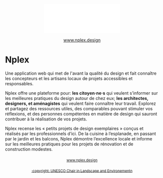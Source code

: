<picture><source media="(prefers-color-scheme: dark)" srcset="/static/logo-on-dark-animated.svg"><source media="(prefers-color-scheme: light)" srcset="/static/logo-on-light-animated.svg"><div align="center">[<img align="center" alt="Nplex logo" src="/static/logo-on-dark-animated.svg" width="250px" height="auto">](www.nplex.design)</div></picture>

<p align="center">
  <a href="www.nplex.design">www.nplex.design</a>
</p>

# Nplex

Une application web qui met de l'avant la qualité du design et fait connaître les concepteurs et les
artisans locaux de projets accessibles et responsables.

Nplex offre une plateforme pour: **les citoyen·ne·s** qui veulent s’informer sur les meilleures
pratiques du design autour de chez eux; **les architectes, designers, et aménagistes** qui veulent
faire connaître leur travail. Explorez et partagez des ressources utiles, des comparables pouvant
stimuler vos réflexions, et des personnes compétentes en matière de design qui sauront contribuer à
la réalisation de vos projets.

Nplex recense les « petits projets de design exemplaires » conçus et réalisés par les professionnels
d’ici. De la cuisine à l’esplanade, en passant par le jardin et les balcons, Nplex démontre
l’excellence locale et informe sur les meilleures pratiques pour les projets de rénovation et de
construction modestes.

<p align="center">
  <sub><a href="www.nplex.design">www.nplex.design</a></sub>
</p>

<p align="center">
  <sub><a href="https://unesco-studio.umontreal.ca/">:copyright: UNESCO Chair in Landscape and Environementn</a></sub>
</p>
